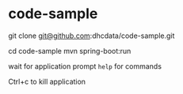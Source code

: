 # code-sample

git clone git@github.com:dhcdata/code-sample.git

cd code-sample
mvn spring-boot:run

wait for application prompt
`help` for commands

Ctrl+c to kill application
